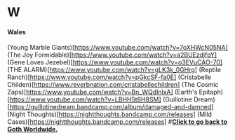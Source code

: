 # W

#### Wales

(Young Marble Giants)[https://www.youtube.com/watch?v=7oXHWcN05NA]
(The Joy Formidable)[https://www.youtube.com/watch?v=a2BUEzdjfpY]
(Gene Loves Jezebel)[https://www.youtube.com/watch?v=o3EVuCAO-70]
(THE ALARM)[https://www.youtube.com/watch?v=gLK3k_0GHrg]
(Reptile Ranch)[https://www.youtube.com/watch?v=pGkcSF-fa0E]
(Cristabelle Childen)[https://www.reverbnation.com/cristabellechildren]
(The Cosmic Zaps)[https://www.youtube.com/watch?v=Bn_WQdInlxA]
(Earth's Epitaph)[https://www.youtube.com/watch?v=LBHH5t6H8SM]
(Guillotine Dream)[https://guillotinedream.bandcamp.com/album/damaged-and-damned]
(Night Thoughts)[https://nightthoughts.bandcamp.com/releases]
(Mild Cases)[https://nightthoughts.bandcamp.com/releases]
#[**Click to go back to Goth Worldwide.**](https://www.reddit.com/r/goth/wiki/index/goth-worldwide)
